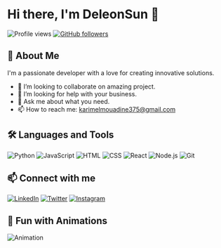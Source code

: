 # Hi there, I'm DeleonSun 👋

![Profile views](https://komarev.com/ghpvc/?username=yourusername&color=red)
[![GitHub followers](https://img.shields.io/github/followers/yourusername?label=Follow&style=social)](https://github.com/yourusername/?tab=follow)

## 🚀 About Me

I'm a passionate developer with a love for creating innovative solutions.

- 👯 I’m looking to collaborate on amazing project.
- 🤔 I’m looking for help with your business.
- 💬 Ask me about what you need.
- 📫 How to reach me: karimelmouadine375@gmail.com

## 🛠️ Languages and Tools

![Python](https://img.shields.io/badge/-Python-05122A?style=flat&logo=python) ![JavaScript](https://img.shields.io/badge/-JavaScript-05122A?style=flat&logo=javascript) ![HTML](https://img.shields.io/badge/-HTML-05122A?style=flat&logo=html5) ![CSS](https://img.shields.io/badge/-CSS-05122A?style=flat&logo=css3) ![React](https://img.shields.io/badge/-React-05122A?style=flat&logo=react) ![Node.js](https://img.shields.io/badge/-Node.js-05122A?style=flat&logo=node.js) ![Git](https://img.shields.io/badge/-Git-05122A?style=flat&logo=git)

## 📫 Connect with me

[![LinkedIn](https://img.shields.io/badge/-LinkedIn-0077B5?style=flat&logo=linkedin&logoColor=white)](https://www.linkedin.com/in/yourusername/)
[![Twitter](https://img.shields.io/badge/-Twitter-1DA1F2?style=flat&logo=twitter&logoColor=white)](https://twitter.com/yourusername)
[![Instagram](https://img.shields.io/badge/-Instagram-E4405F?style=flat&logo=instagram&logoColor=white)](https://www.instagram.com/yourusername/)

## 🎨 Fun with Animations

![Animation](https://media.giphy.com/media/YOUR_ANIMATION_LINK/giphy.gif)

